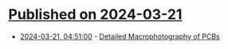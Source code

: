 # [Published on 2024-03-21](index.md)

* [2024-03-21, 04:51:00](https://soylentnews.org/article.pl?sid=24/03/19/1851225&from=rss) - [Detailed Macrophotography of PCBs](https://soylentnews.org/article.pl?sid=24/03/19/1851225&from=rss)
